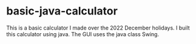 # basic-java-calculator

This is a basic calculator I made over the 2022 December holidays.
I built this calculator using java.
The GUI uses the java class Swing.
